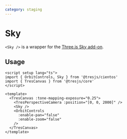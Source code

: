 ```yaml
---
category: staging
---
```


# Sky

`<Sky />` is a wrapper for the [Three.js Sky add-on](https://threejs.org/examples/?q=sky#webgl_shaders_sky).

## Usage

```vue:demo
<script setup lang="ts">
import { OrbitControls, Sky } from '@tresjs/cientos'
import { TresCanvas } from '@tresjs/core'
</script>

<template>
  <TresCanvas :tone-mapping-exposure="0.25">
    <TresPerspectiveCamera :position="[0, 0, 2000]" />
    <Sky />
    <OrbitControls
      :enable-pan="false"
      :enable-zoom="false"
    />
  </TresCanvas>
</template>
```
